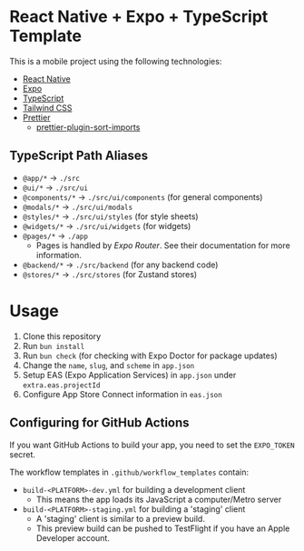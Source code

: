 # React Native + Expo + TypeScript Template

This is a mobile project using the following technologies:
- [React Native](https://reactnative.dev/)
- [Expo](https://expo.dev/)
- [TypeScript](https://www.typescriptlang.org/)
- [Tailwind CSS](https://tailwindcss.com/)
- [Prettier](https://prettier.io/)
  - [prettier-plugin-sort-imports](https://github.com/trivago/prettier-plugin-sort-imports)

## TypeScript Path Aliases

- `@app/*` -> `./src`
- `@ui/*` -> `./src/ui`
- `@components/*` -> `./src/ui/components` (for general components)
- `@modals/*` -> `./src/ui/modals`
- `@styles/*` -> `./src/ui/styles` (for style sheets)
- `@widgets/*` -> `./src/ui/widgets` (for widgets)
- `@pages/*` -> `./app`
  - Pages is handled by *Expo Router*. See their documentation for more information.
- `@backend/*` -> `./src/backend` (for any backend code)
- `@stores/*` -> `./src/stores` (for Zustand stores)

# Usage

1. Clone this repository
2. Run `bun install`
3. Run `bun check` (for checking with Expo Doctor for package updates)
4. Change the `name`, `slug`, and `scheme` in `app.json`
5. Setup EAS (Expo Application Services) in `app.json` under `extra.eas.projectId`
6. Configure App Store Connect information in `eas.json`

## Configuring for GitHub Actions

If you want GitHub Actions to build your app, you need to set the `EXPO_TOKEN` secret.

The workflow templates in `.github/workflow_templates` contain:
- `build-<PLATFORM>-dev.yml` for building a development client
  - This means the app loads its JavaScript a computer/Metro server
- `build-<PLATFORM>-staging.yml` for building a 'staging' client
  - A 'staging' client is similar to a preview build.
  - This preview build can be pushed to TestFlight if you have an Apple Developer account.
